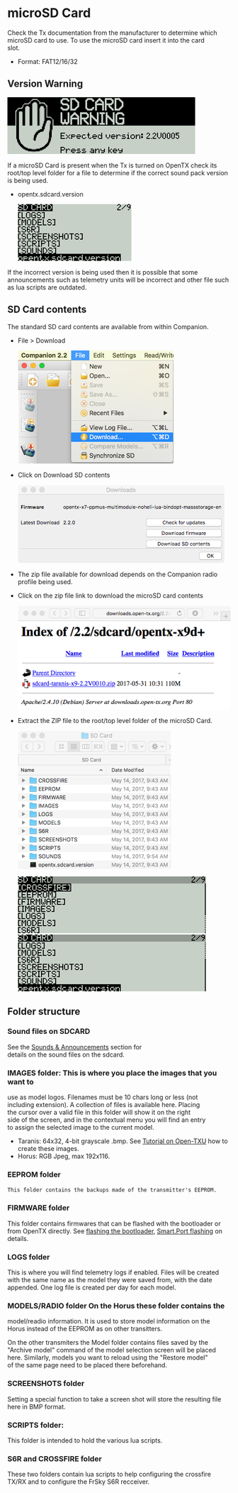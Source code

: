 # microSD Card

Check the Tx documentation from the manufacturer to determine which  
microSD card to use. To use the microSD card insert it into the card  
slot.

* Format: FAT12/16/32

## Version Warning

![](/companion/sdcard/versionWarning.png)

If a microSD Card is present when the Tx is turned on OpenTX check its root/top level folder for a file to determine if the correct sound pack version is being used.

* opentx.sdcard.version

  ![](/companion/sdcard/versionFile.png)

If the incorrect version is being used then it is possible that some announcements such as telemetry units will be incorrect and other file such as lua scripts are outdated.

## SD Card contents

The standard SD card contents are available from within Companion.

* File &gt; Download

  ![](/companion/sdcard/companionFileDownload.png)

* Click on Download SD contents

  ![](/companion/sdcard/dowbloadSDcontents.png)

* The zip file available for download depends on the Companion radio profile being used.

* Click on the zip file link to download the microSD card contents

  ![](/companion/sdcard/sdZipFileLink.png)

* Extract the ZIP file to the root/top level folder of the microSD Card.

  ![](/companion/sdcard/sdUnzippedContents.png)

  ![](/companion/sdcard/soundsDirectory01.png)  
  ![](/companion/sdcard/soundsDirectory02.png)

## Folder structure

### Sound files on SDCARD

See the [Sounds & Announcements](advanced/audio.md) section for  
details on the sound files on the sdcard.

### IMAGES folder: This is where you place the images that you want to

use as model logos. Filenames must be 10 chars long or less \(not  
including extension\). A collection of files is available here. Placing  
the cursor over a valid file in this folder will show it on the right  
side of the screen, and in the contextual menu you will find an entry  
to assign the selected image to the current model.

* Taranis: 64x32, 4-bit grayscale .bmp. See [Tutorial on Open-TXU](http://open-txu.org/home/continuing-education/create-your-own-model-image/) how to create these images. 
* Horus: RGB Jpeg, max 192x116. 

### EEPROM folder

```
This folder contains the backups made of the transmitter's EEPROM. 
```

### FIRMWARE folder

This folder contains firmwares that can be flashed with the bootloader or from OpenTX directly. See [flashing the bootloader](advanced/flashing_the_bootloader.md), [Smart.Port flashing](s-port_flashing.md) on details.

### LOGS folder

This is where you will find telemetry logs if enabled. Files will be created with the same name as the model they were saved from, with the date appended. One log file is created per day for each model.

### MODELS/RADIO folder On the Horus these folder contains the

model/readio information. It is used to store model information on the  
Horus instead of the EEPROM as on other transitters.

On the other transmiters the Model folder contains files saved by the  
"Archive model" command of the model selection screen will be placed  
here. Similarly, models you want to reload using the "Restore model"  
of the same page need to be placed there beforehand.

### SCREENSHOTS folder

Setting a special function to take a screen shot will store the resulting file here in BMP format.

### SCRIPTS folder:

This folder is intended to hold the various lua scripts.

### S6R and CROSSFIRE folder

These two folders contain lua scripts to help configuring the crossfire TX/RX and to configure the FrSky S6R recceiver.

